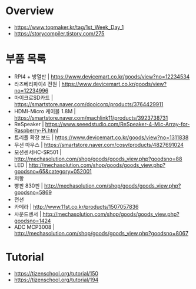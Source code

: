 # Overview

- https://www.topmaker.kr/tag/1st_Week_Day_1
- https://storycompiler.tistory.com/275

# 부품 목록
- RPI4 + 방열판 | https://www.devicemart.co.kr/goods/view?no=12234534
- 라즈베리파이4 전원 | https://www.devicemart.co.kr/goods/view?no=12234996
- 마이크로SD카드 | https://smartstore.naver.com/dooicorp/products/3764429911
- HDMI-Micro 케이블 1.8M | https://smartstore.naver.com/machlink11/products/3923738731
- ReSpeaker | https://www.seeedstudio.com/ReSpeaker-4-Mic-Array-for-Raspberry-Pi.html
- 트리플 확장 보드 | https://www.devicemart.co.kr/goods/view?no=1311838
- 무선 마우스 | https://smartstore.naver.com/cosy/products/4827691024
- 모션센서HC-SR501 | http://mechasolution.com/shop/goods/goods_view.php?goodsno=88
- LED | http://mechasolution.com/shop/goods/goods_view.php?goodsno=65&category=052001
- 저항
- 빵판 830핀 | http://mechasolution.com/shop/goods/goods_view.php?goodsno=5869
- 전선
- 카메라 | http://www.11st.co.kr/products/1507057836
- 사운드센서 | http://mechasolution.com/shop/goods/goods_view.php?goodsno=1424
- ADC MCP3008 | http://mechasolution.com/shop/goods/goods_view.php?goodsno=8067

# Tutorial
- https://tizenschool.org/tutorial/150
- https://tizenschool.org/tutorial/194